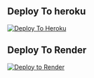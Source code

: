 ## Deploy To heroku 

[![Deploy To Heroku](https://www.herokucdn.com/deploy/button.svg)](https://heroku.com/deploy?template=https://github.com/banibalharsh9/Arabhdem-txt)

## Deploy To Render                  

[![Deploy to Render](https://render.com/images/deploy-to-render-button.svg)](https://render.com/deploy?repo=https://github.com/banibalharsh9/Arabhdem-txt)
